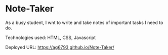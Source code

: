 # Note-Taker

As a busy student, I wnt to write and take notes of important tasks I need to do.

Technologies used: HTML, CSS, Javascript

Deployed URL: https://ag6793.github.io/Note-Taker/
